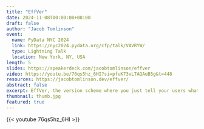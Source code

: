 ```yaml
---
title: "EffVer"
date: 2024-11-08T00:00:00+00:00
draft: false
author: "Jacob Tomlinson"
event:
  name: PyData NYC 2024
  link: https://nyc2024.pydata.org/cfp/talk/VAVRYW/
  type: Lightning Talk
  location: New York, NY, USA
length: 5
slides: https://speakerdeck.com/jacobtomlinson/effver
video: https://youtu.be/76qs5hz_6HI?si=pfuK73vLTAQAuB5g&t=448
resources: https://jacobtomlinson.dev/effver/
abstract: false
excerpt: EffVer, the version scheme where you just tell your users what order of mangnitude to expect the upgrade effort to be.
thumbnail: thumb.jpg
featured: true
---
```


{{< youtube 76qs5hz_6HI >}}
